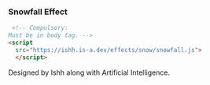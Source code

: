 ### Snowfall Effect 

```html
 <!-- Compulsory:
Must be in body tag. -->
<script
  src="https://ishh.is-a.dev/effects/snow/snowfall.js">
  </script>
```
Designed by Ishh along with Artificial Intelligence.
